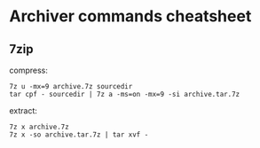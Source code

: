 Archiver commands cheatsheet
============================

## 7zip

compress:

    7z u -mx=9 archive.7z sourcedir
    tar cpf - sourcedir | 7z a -ms=on -mx=9 -si archive.tar.7z

extract:

    7z x archive.7z
    7z x -so archive.tar.7z | tar xvf -

